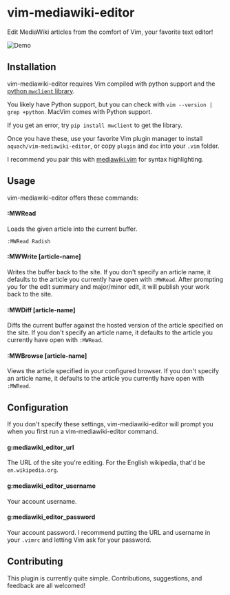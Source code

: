 # vim-mediawiki-editor

Edit MediaWiki articles from the comfort of Vim, your favorite text editor!

![Demo](https://raw.githubusercontent.com/aquach/vim-mediawiki-editor/master/examples/demo.gif)

## Installation

vim-mediawiki-editor requires Vim compiled with python support and the [python `mwclient` library](https://github.com/mwclient/mwclient).

You likely have Python support, but you can check with `vim --version | grep +python`. MacVim comes with Python support.

If you get an error, try `pip install mwclient` to get the library.

Once you have these, use your favorite Vim plugin manager to install `aquach/vim-mediawiki-editor`, or copy `plugin` and `doc` into your `.vim` folder.

I recommend you pair this with [mediawiki.vim](https://github.com/chikamichi/mediawiki.vim) for syntax highlighting.

## Usage

vim-mediawiki-editor offers these commands:

#### :MWRead <article-name>

Loads the given article into the current buffer.

```
:MWRead Radish
```

#### :MWWrite [article-name]

Writes the buffer back to the site. If you don't specify an article name, it defaults to the article you currently have open with `:MWRead`. After prompting you for the edit summary and major/minor edit, it will publish your work back to the site.

#### :MWDiff [article-name]

Diffs the current buffer against the hosted version of the article specified on the site. If you don't specify an article name, it defaults to the article you currently have open with `:MWRead`.

#### :MWBrowse [article-name]

Views the article specified in your configured browser. If you don't specify an article name, it defaults to the article you currently have open with `:MWRead`.

## Configuration

If you don't specify these settings, vim-mediawiki-editor will prompt you when you first run a vim-mediawiki-editor command.

#### g:mediawiki_editor_url

The URL of the site you're editing. For the English wikipedia, that'd be `en.wikipedia.org`.

#### g:mediawiki_editor_username

Your account username.

#### g:mediawiki_editor_password

Your account password. I recommend putting the URL and username in your `.vimrc` and letting Vim ask for your password.

## Contributing

This plugin is currently quite simple. Contributions, suggestions, and feedback are all welcomed!

